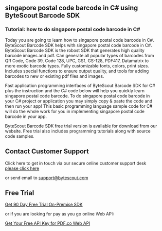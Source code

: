 ## singapore postal code barcode in C# using ByteScout Barcode SDK

### Tutorial: how to do singapore postal code barcode in C#

Today you are going to learn how to singapore postal code barcode in C#. ByteScout Barcode SDK helps with singapore postal code barcode in C#. ByteScout Barcode SDK is the robost SDK that generates high quality barcode images and pdf. Can generate all popular types of barcodes from QR Code, Code 39, Code 128, UPC, GS1, GS-128, PDF417, Datamatrix to more exotic barcode types. Fully customizable fonts, colors, print sizes. Includes special functions to ensure output quality, and tools for adding barcodes to new or existing pdf files and images.

Fast application programming interfaces of ByteScout Barcode SDK for C# plus the instruction and the C# code below will help you quickly learn singapore postal code barcode. To do singapore postal code barcode in your C# project or application you may simply copy & paste the code and then run your app! This basic programming language sample code for C# will do the whole work for you in implementing singapore postal code barcode in your app.

ByteScout Barcode SDK free trial version is available for download from our website. Free trial also includes programming tutorials along with source code samples.

## Contact Customer Support

Click here to get in touch via our secure online customer support desk [please click here](https://bytescout.zendesk.com/hc/en-us/requests/new?subject=ByteScout%20Barcode%20SDK%20Question)

or send email to [support@bytescout.com](mailto:support@bytescout.com?subject=ByteScout%20Barcode%20SDK%20Question) 

## Free Trial

[Get 90 Day Free Trial On-Premise SDK](https://bytescout.com/download/web-installer?utm_source=github-readme)

or if you are looking for pay as you go online Web API:

[Get Your Free API Key for PDF.co Web API](https://pdf.co/documentation/api?utm_source=github-readme)